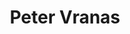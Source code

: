 ---
title: "Peter Vranas"
collection: students
permalink: #
thesis: "Excursion analysis and extreme-value analysis for stationary stochastic processes: short– and long–term consideration"
institute: "NTUA, Greece"
year: "1988"
type: "diploma"
current-position: "Professor, Department of Philosophy, <i>University of Wisconsin-Madison, USA</i>"
external-link: "https://philosophy.wisc.edu/staff/vranas-peter-b-m/"
---